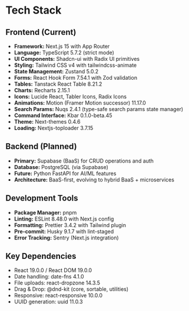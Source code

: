 # Tech Stack

## Frontend (Current)
- **Framework:** Next.js 15 with App Router
- **Language:** TypeScript 5.7.2 (strict mode)
- **UI Components:** Shadcn-ui with Radix UI primitives
- **Styling:** Tailwind CSS v4 with tailwindcss-animate
- **State Management:** Zustand 5.0.2
- **Forms:** React Hook Form 7.54.1 with Zod validation
- **Tables:** Tanstack React Table 8.21.2
- **Charts:** Recharts 2.15.1
- **Icons:** Lucide React, Tabler Icons, Radix Icons
- **Animations:** Motion (Framer Motion successor) 11.17.0
- **Search Params:** Nuqs 2.4.1 (type-safe search params state manager)
- **Command Interface:** Kbar 0.1.0-beta.45
- **Theme:** Next-themes 0.4.6
- **Loading:** Nextjs-toploader 3.7.15

## Backend (Planned)
- **Primary:** Supabase (BaaS) for CRUD operations and auth
- **Database:** PostgreSQL (via Supabase)
- **Future:** Python FastAPI for AI/ML features
- **Architecture:** BaaS-first, evolving to hybrid BaaS + microservices

## Development Tools
- **Package Manager:** pnpm
- **Linting:** ESLint 8.48.0 with Next.js config
- **Formatting:** Prettier 3.4.2 with Tailwind plugin
- **Pre-commit:** Husky 9.1.7 with lint-staged
- **Error Tracking:** Sentry (Next.js integration)

## Key Dependencies
- React 19.0.0 / React DOM 19.0.0
- Date handling: date-fns 4.1.0
- File uploads: react-dropzone 14.3.5
- Drag & Drop: @dnd-kit (core, sortable, utilities)
- Responsive: react-responsive 10.0.0
- UUID generation: uuid 11.0.3